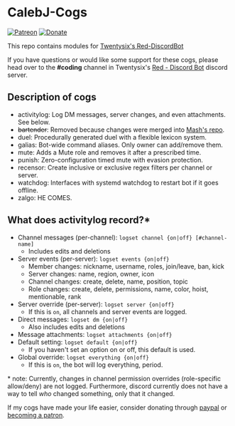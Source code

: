# CalebJ-Cogs
[![Patreon](https://img.shields.io/badge/Support-me!-orange.svg)](https://www.patreon.com/calebj) [![Donate](https://img.shields.io/badge/Paypal-donate-blue.svg)](https://paypal.me/calebrj)

This repo contains modules for [Twentysix's Red-DiscordBot](https://github.com/Twentysix26/Red-DiscordBot)

If you have questions or would like some support for these cogs, please head over to the **#coding** channel in Twentysix's [Red - Discord Bot](https://discordapp.com/invite/0k4npTwMvTpv9wrh) discord server.


## Description of cogs
* activitylog: Log DM messages, server changes, and even attachments. See below.
* ~~bartender~~: Removed because changes were merged into [Mash's repo](https://github.com/Canule/Mash-Cogs/).
* duel: Procedurally generated duel with a flexible lexicon system.
* galias: Bot-wide command aliases. Only owner can add/remove them.
* mute: Adds a Mute role and removes it after a prescribed time.
* punish: Zero-configuration timed mute with evasion protection.
* recensor: Create inclusive or exclusive regex filters per channel or server.
* watchdog: Interfaces with systemd watchdog to restart bot if it goes offline.
* zalgo: HE COMES.


## What does activitylog record?\*
* Channel messages (per-channel): `logset channel {on|off} [#channel-name]`
  * Includes edits and deletions
* Server events (per-server): `logset events {on|off}`
  * Member changes: nickname, username, roles, join/leave, ban, kick
  * Server changes: name, region, owner, icon
  * Channel changes: create, delete, name, position, topic
  * Role changes: create, delete, permissions, name, color, hoist, mentionable, rank
* Server override (per-server): `logset server {on|off}`
  * If this is `on`, all channels and server events are logged.
* Direct messages: `logset dm {on|off}`
  * Also includes edits and deletions
* Message attachments: `logset attachments {on|off}`
* Default setting: `logset default {on|off}`
  * If you haven't set an option on or off, this default is used.
* Global override: `logset everything {on|off}`
  * If this is `on`, the bot will log everything, period.

\* note: Currently, changes in channel permission overrides (role-specific allow/deny) are not logged. Furthermore, discord currently does not have a way to tell *who* changed something, only that it changed.

If my cogs have made your life easier, consider donating through [paypal](https://paypal.me/calebrj) or [becoming a patron](https://www.patreon.com/calebj).
